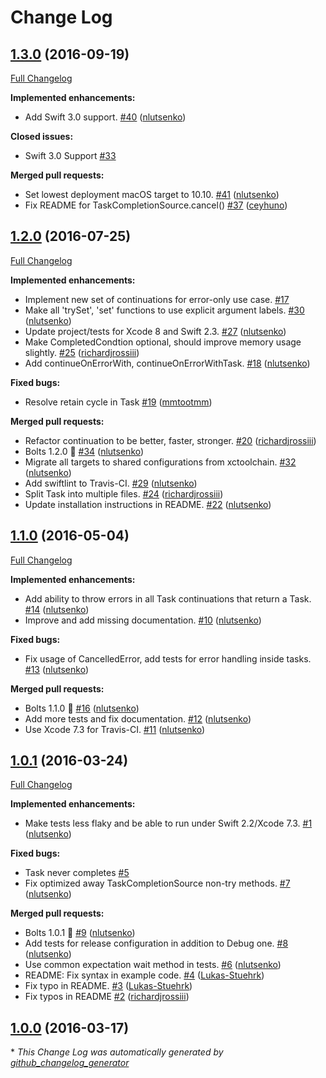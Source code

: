 # Change Log

## [1.3.0](https://github.com/BoltsFramework/Bolts-Swift/tree/1.3.0) (2016-09-19)
[Full Changelog](https://github.com/BoltsFramework/Bolts-Swift/compare/1.2.0...1.3.0)

**Implemented enhancements:**

- Add Swift 3.0 support. [\#40](https://github.com/BoltsFramework/Bolts-Swift/pull/40) ([nlutsenko](https://github.com/nlutsenko))

**Closed issues:**

- Swift 3.0 Support [\#33](https://github.com/BoltsFramework/Bolts-Swift/issues/33)

**Merged pull requests:**

- Set lowest deployment macOS target to 10.10. [\#41](https://github.com/BoltsFramework/Bolts-Swift/pull/41) ([nlutsenko](https://github.com/nlutsenko))
- Fix README for TaskCompletionSource.cancel\(\) [\#37](https://github.com/BoltsFramework/Bolts-Swift/pull/37) ([ceyhuno](https://github.com/ceyhuno))

## [1.2.0](https://github.com/BoltsFramework/Bolts-Swift/tree/1.2.0) (2016-07-25)
[Full Changelog](https://github.com/BoltsFramework/Bolts-Swift/compare/1.1.0...1.2.0)

**Implemented enhancements:**

- Implement new set of continuations for error-only use case. [\#17](https://github.com/BoltsFramework/Bolts-Swift/issues/17)
- Make all 'trySet', 'set' functions to use explicit argument labels. [\#30](https://github.com/BoltsFramework/Bolts-Swift/pull/30) ([nlutsenko](https://github.com/nlutsenko))
- Update project/tests for Xcode 8 and Swift 2.3. [\#27](https://github.com/BoltsFramework/Bolts-Swift/pull/27) ([nlutsenko](https://github.com/nlutsenko))
- Make CompletedCondtion optional, should improve memory usage slightly. [\#25](https://github.com/BoltsFramework/Bolts-Swift/pull/25) ([richardjrossiii](https://github.com/richardjrossiii))
- Add continueOnErrorWith, continueOnErrorWithTask. [\#18](https://github.com/BoltsFramework/Bolts-Swift/pull/18) ([nlutsenko](https://github.com/nlutsenko))

**Fixed bugs:**

- Resolve retain cycle in Task [\#19](https://github.com/BoltsFramework/Bolts-Swift/pull/19) ([mmtootmm](https://github.com/mmtootmm))

**Merged pull requests:**

- Refactor continuation to be better, faster, stronger. [\#20](https://github.com/BoltsFramework/Bolts-Swift/pull/20) ([richardjrossiii](https://github.com/richardjrossiii))
- Bolts 1.2.0 🔩 [\#34](https://github.com/BoltsFramework/Bolts-Swift/pull/34) ([nlutsenko](https://github.com/nlutsenko))
- Migrate all targets to shared configurations from xctoolchain. [\#32](https://github.com/BoltsFramework/Bolts-Swift/pull/32) ([nlutsenko](https://github.com/nlutsenko))
- Add swiftlint to Travis-CI. [\#29](https://github.com/BoltsFramework/Bolts-Swift/pull/29) ([nlutsenko](https://github.com/nlutsenko))
- Split Task into multiple files. [\#24](https://github.com/BoltsFramework/Bolts-Swift/pull/24) ([richardjrossiii](https://github.com/richardjrossiii))
- Update installation instructions in README. [\#22](https://github.com/BoltsFramework/Bolts-Swift/pull/22) ([nlutsenko](https://github.com/nlutsenko))

## [1.1.0](https://github.com/BoltsFramework/Bolts-Swift/tree/1.1.0) (2016-05-04)
[Full Changelog](https://github.com/BoltsFramework/Bolts-Swift/compare/1.0.1...1.1.0)

**Implemented enhancements:**

- Add ability to throw errors in all Task continuations that return a Task. [\#14](https://github.com/BoltsFramework/Bolts-Swift/pull/14) ([nlutsenko](https://github.com/nlutsenko))
- Improve and add missing documentation. [\#10](https://github.com/BoltsFramework/Bolts-Swift/pull/10) ([nlutsenko](https://github.com/nlutsenko))

**Fixed bugs:**

- Fix usage of CancelledError, add tests for error handling inside tasks. [\#13](https://github.com/BoltsFramework/Bolts-Swift/pull/13) ([nlutsenko](https://github.com/nlutsenko))

**Merged pull requests:**

- Bolts 1.1.0 🔩 [\#16](https://github.com/BoltsFramework/Bolts-Swift/pull/16) ([nlutsenko](https://github.com/nlutsenko))
- Add more tests and fix documentation. [\#12](https://github.com/BoltsFramework/Bolts-Swift/pull/12) ([nlutsenko](https://github.com/nlutsenko))
- Use Xcode 7.3 for Travis-CI. [\#11](https://github.com/BoltsFramework/Bolts-Swift/pull/11) ([nlutsenko](https://github.com/nlutsenko))

## [1.0.1](https://github.com/BoltsFramework/Bolts-Swift/tree/1.0.1) (2016-03-24)
[Full Changelog](https://github.com/BoltsFramework/Bolts-Swift/compare/1.0.0...1.0.1)

**Implemented enhancements:**

- Make tests less flaky and be able to run under Swift 2.2/Xcode 7.3. [\#1](https://github.com/BoltsFramework/Bolts-Swift/pull/1) ([nlutsenko](https://github.com/nlutsenko))

**Fixed bugs:**

- Task never completes [\#5](https://github.com/BoltsFramework/Bolts-Swift/issues/5)
- Fix optimized away TaskCompletionSource non-try methods. [\#7](https://github.com/BoltsFramework/Bolts-Swift/pull/7) ([nlutsenko](https://github.com/nlutsenko))

**Merged pull requests:**

- Bolts 1.0.1 🔩 [\#9](https://github.com/BoltsFramework/Bolts-Swift/pull/9) ([nlutsenko](https://github.com/nlutsenko))
- Add tests for release configuration in addition to Debug one. [\#8](https://github.com/BoltsFramework/Bolts-Swift/pull/8) ([nlutsenko](https://github.com/nlutsenko))
- Use common expectation wait method in tests. [\#6](https://github.com/BoltsFramework/Bolts-Swift/pull/6) ([nlutsenko](https://github.com/nlutsenko))
- README: Fix syntax in example code. [\#4](https://github.com/BoltsFramework/Bolts-Swift/pull/4) ([Lukas-Stuehrk](https://github.com/Lukas-Stuehrk))
- Fix typo in README. [\#3](https://github.com/BoltsFramework/Bolts-Swift/pull/3) ([Lukas-Stuehrk](https://github.com/Lukas-Stuehrk))
- Fix typos in README [\#2](https://github.com/BoltsFramework/Bolts-Swift/pull/2) ([richardjrossiii](https://github.com/richardjrossiii))

## [1.0.0](https://github.com/BoltsFramework/Bolts-Swift/tree/1.0.0) (2016-03-17)


\* *This Change Log was automatically generated by [github_changelog_generator](https://github.com/skywinder/Github-Changelog-Generator)*